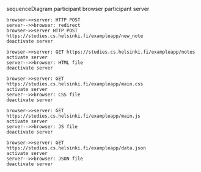 sequenceDiagram
    participant browser
    participant server
    
    browser->>server: HTTP POST
    server-->>browser: redirect
    browser->>server HTTP POST https://studies.cs.helsinki.fi/exampleapp/new_note
    deactivate server
    
    browser->>server: GET https://studies.cs.helsinki.fi/exampleapp/notes
    activate server
    server-->>browser: HTML file
    deactivate server
    
    browser->>server: GET https://studies.cs.helsinki.fi/exampleapp/main.css
    activate server
    server-->>browser: CSS file
    deactivate server
    
    browser->>server: GET https://studies.cs.helsinki.fi/exampleapp/main.js
    activate server
    server-->>browser: JS file
    deactivate server

    browser->>server: GET https://studies.cs.helsinki.fi/exampleapp/data.json
    activate server
    server-->>browser: JSON file
    deactivate server


